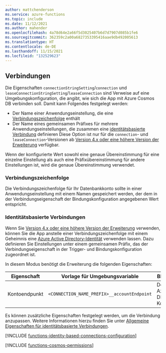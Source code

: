 ```yaml
---
author: mattchenderson
ms.service: azure-functions
ms.topic: include
ms.date: 11/12/2021
ms.author: mahender
ms.openlocfilehash: 4a78d64e2a66f5d3025407b6d7d7907d085b1fe6
ms.sourcegitcommit: 362359c2a00a6827353395416aae9db492005613
ms.translationtype: HT
ms.contentlocale: de-DE
ms.lasthandoff: 11/15/2021
ms.locfileid: "132529623"
---
```

## <a name="connections"></a>Verbindungen

Die Eigenschaften `connectionStringSetting`/`connection` und `leaseConnectionStringSetting`/`leaseConnection` sind Verweise auf eine Umgebungskonfiguration, die angibt, wie sich die App mit Azure Cosmos DB verbinden soll. Damit kann Folgendes festgelegt werden:

- Der Name einer Anwendungseinstellung, die eine [Verbindungszeichenfolge](#connection-string) enthält
- Der Name eines gemeinsamen Präfixes für mehrere Anwendungseinstellungen, die zusammen eine [identitätsbasierte Verbindung](#identity-based-connections) definieren Diese Option ist nur für die `connection`- und `leaseConnection`-Versionen ab [Version 4.x oder eine höhere Version der Erweiterung] verfügbar.

Wenn der konfigurierte Wert sowohl eine genaue Übereinstimmung für eine einzelne Einstellung als auch eine Präfixübereinstimmung für andere Einstellungen ist, wird die genaue Übereinstimmung verwendet.

### <a name="connection-string"></a>Verbindungszeichenfolge

Die Verbindungszeichenfolge für Ihr Datenbankkonto sollte in einer Anwendungseinstellung mit einem Namen gespeichert werden, der dem in der Verbindungseigenschaft der Bindungskonfiguration angegebenen Wert entspricht.

### <a name="identity-based-connections"></a>Identitätsbasierte Verbindungen

Wenn Sie [Version 4.x oder eine höhere Version der Erweiterung] verwenden, können Sie die App anstelle einer Verbindungszeichenfolge mit einem Geheimnis eine [Azure Active Directory-Identität](../articles/active-directory/fundamentals/active-directory-whatis.md) verwenden lassen. Dazu definieren Sie Einstellungen unter einem gemeinsamen Präfix, das der Verbindungseigenschaft in der Trigger- und Bindungskonfiguration zugeordnet ist.

In diesem Modus benötigt die Erweiterung die folgenden Eigenschaften:

| Eigenschaft                  | Vorlage für Umgebungsvariable                       | BESCHREIBUNG                                | Beispielwert                                        |
|---------------------------|-----------------------------------------------------|--------------------------------------------|------------------------------------------------|
| Kontoendpunkt | `<CONNECTION_NAME_PREFIX>__accountEndpoint` | Der URI des Azure Cosmos DB-Kontoendpunkts. | https://<database_account_name>.documents.azure.com:443/ |

Es können zusätzliche Eigenschaften festgelegt werden, um die Verbindung anzupassen. Weitere Informationen hierzu finden Sie unter [Allgemeine Eigenschaften für identitätsbasierte Verbindungen](../articles/azure-functions/functions-reference.md#common-properties-for-identity-based-connections).

[!INCLUDE [functions-identity-based-connections-configuration](./functions-identity-based-connections-configuration.md)]

[!INCLUDE [functions-cosmos-permissions](./functions-cosmos-permissions.md)]

[Version 4.x oder eine höhere Version der Erweiterung]: ../articles/azure-functions/functions-bindings-cosmosdb-v2.md#cosmos-db-extension-4x-and-higher
